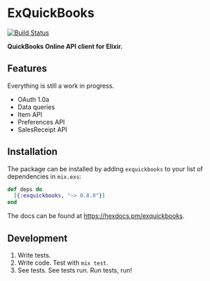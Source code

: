 # ExQuickBooks

[![Build Status][semaphore-badge]][semaphore]

**QuickBooks Online API client for Elixir.**

## Features

Everything is still a work in progress.

- OAuth 1.0a
- Data queries
- Item API
- Preferences API
- SalesReceipt API

## Installation

The package can be installed by adding `exquickbooks` to your list of
dependencies in `mix.exs`:

```elixir
def deps do
  [{:exquickbooks, "~> 0.8.0"}]
end
```

The docs can be found at <https://hexdocs.pm/exquickbooks>.

## Development

1. Write tests.
2. Write code. Test with `mix test`.
3. See tests. See tests run. Run tests, run!

[semaphore]: https://semaphoreci.com/boulevard/exquickbooks
[semaphore-badge]: https://semaphoreci.com/api/v1/projects/19242d95-e2d6-4ef1-9fd3-85108a098b94/1200409/badge.svg
